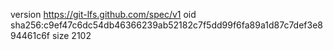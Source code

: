 version https://git-lfs.github.com/spec/v1
oid sha256:c9ef47c6dc54db46366239ab52182c7f5dd99f6fa89a1d87c7def3e894461c6f
size 2102
